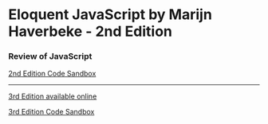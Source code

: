 # Eloquent JavaScript by Marijn Haverbeke - 2nd Edition
### Review of JavaScript 
[2nd Edition Code Sandbox](https://eloquentjavascript.net/2nd_edition/code/)

---
[3rd Edition available online](https://eloquentjavascript.net)

[3rd Edition Code Sandbox](http://eloquentjavascript.net/code/)

